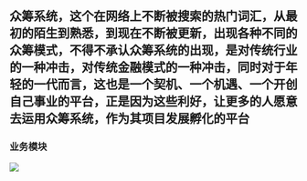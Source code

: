 ## 众筹系统，这个在网络上不断被搜索的热门词汇，从最初的陌生到熟悉，到现在不断被更新，出现各种不同的众筹模式，不得不承认众筹系统的出现，是对传统行业的一种冲击，对传统金融模式的一种冲击，同时对于年轻的一代而言，这也是一个契机、一个机遇、一个开创自己事业的平台，正是因为这些利好，让更多的人愿意去运用众筹系统，作为其项目发展孵化的平台
### 业务模块
<img src="https://img-blog.csdnimg.cn/20191128233718780.png?x-oss-process=image/watermark,type_ZmFuZ3poZW5naGVpdGk,shadow_10,text_aHR0cHM6Ly9ibG9nLmNzZG4ubmV0L2JhaWR1XzMzMjY3MDc5,size_16,color_FFFFFF,t_70"/>